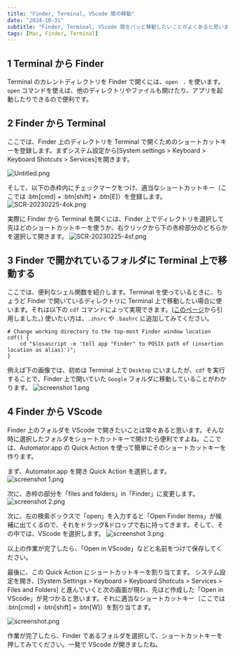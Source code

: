 ```yaml
---
title: "Finder, Terminal, VScode 間の移動"
date: "2024-10-31"
subtitle: "Finder, Terminal, VScode 間をパッと移動したいことがよくあると思います。そのための方法を以下にまとめました。"
tags: [Mac, Finder, Terminal]
---
```



## 1 Terminal から Finder
Terminal のカレントディレクトリを Finder で開くには、`open　.` を使います。`open` コマンドを使えば、他のディレクトリやファイルも開けたり、アプリを起動したりできるので便利です。


## 2 Finder から Terminal
ここでは、Finder 上のディレクトリを Terminal で開くためのショートカットキーを登録します。まずシステム設定から[System settings > Keyboard > Keyboard Shotcuts > Services]を開きます。

![Untitled.png](https://qiita-image-store.s3.ap-northeast-1.amazonaws.com/0/414636/9e5188ae-4048-9423-35c2-f52ef1ccb5f0.png)

そして、以下の赤枠内にチェックマークをつけ、適当なショートカットキー（ここでは :btn[cmd] + :btn[shift] + :btn[E]）を登録します。
![SCR-20230225-4ok.png](https://qiita-image-store.s3.ap-northeast-1.amazonaws.com/0/414636/f5f80cbd-d13e-0efe-4df1-e4068f8a7789.png)

実際に Finder から Terminal を開くには、Finder 上でディレクトリを選択して先ほどのショートカットキーを使うか、右クリックから下の赤枠部分のどちらかを選択して開きます。
![SCR-20230225-4sf.png](https://qiita-image-store.s3.ap-northeast-1.amazonaws.com/0/414636/a0b03cf8-9c42-8f95-b7e6-ed91af3f04c4.png "width=500px")



## 3 Finder で開かれているフォルダに Terminal 上で移動する
ここでは、便利なシェル関数を紹介します。Terminal を使っているときに、ちょうど Finder で開いているディレクトリに Terminal 上で移動したい場合に使います。それは以下の `cdf` コマンドによって実現できます。([このページ](https://github.com/webpro/dotfiles/blob/master/system/.function.macos)から引用しました。)
使いたい方は、`.zhsrc` や `.bashrc` に追加してみてください。

```shell
# Change working directory to the top-most Finder window location
cdf() {
	cd "$(osascript -e 'tell app "Finder" to POSIX path of (insertion location as alias)')";
}
```

例えば下の画像では、初めは Terminal 上で `Desktop` にいましたが、`cdf` を実行することで、Finder 上で開いていた `Google` フォルダに移動していることがわかります。
![screenshot 1.png](https://qiita-image-store.s3.ap-northeast-1.amazonaws.com/0/414636/7ca6f1ac-dac7-0e32-1506-b0037e594595.png)



## 4 Finder から VScode
Finder 上のフォルダを VScode で開きたいことは常々あると思います。そんな時に選択したフォルダをショートカットキーで開けたら便利ですよね。ここでは、Automator.app の Quick Action を使って簡単にそのショートカットキーを作ります。

まず、Automator.app を開き Quick Action を選択します。
![screenshot 1.png](https://qiita-image-store.s3.ap-northeast-1.amazonaws.com/0/414636/508228c3-9048-07dc-91bb-61d0f8559167.png)

次に、赤枠の部分を「files and folders」in「Finder」に変更します。
![screenshot 2.png](https://qiita-image-store.s3.ap-northeast-1.amazonaws.com/0/414636/e33ab371-bc0d-59dc-22a1-35eaabde3578.png)

次に、左の検索ボックスで「open」を入力すると「Open Finder Items」が候補に出てくるので、それをドラッグ&ドロップで右に持ってきます。そして、その中では、VScode を選択します。
![screenshot 3.png](https://qiita-image-store.s3.ap-northeast-1.amazonaws.com/0/414636/8aacd3b1-73db-6fc6-3490-6a086289f803.png)

以上の作業が完了したら、「Open in VScode」などと名前をつけて保存してください。

最後に、この Quick Action にショートカットキーを割り当てます。
システム設定を開き、[System Settings > Keyboard > Keyboard Shotcuts > Services > Files and Folders] と進んでいくと次の画面が現れ、先ほど作成した「Open in VScode」が見つかると思います。それに適当なショートカットキー（ここでは :btn[cmd] + :btn[shift] + :btn[W]）を割り当てます。

![screenshot.png](https://qiita-image-store.s3.ap-northeast-1.amazonaws.com/0/414636/0ea10088-9c7c-8bd9-69ba-b3a969f1dc41.png)

作業が完了したら、Finder であるフォルダを選択して、ショートカットキーを押してみてください。一発で VScode が開きましたね。
